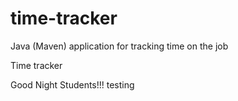 # time-tracker
Java (Maven) application for tracking time on the job

Time tracker

Good Night Students!!! testing
